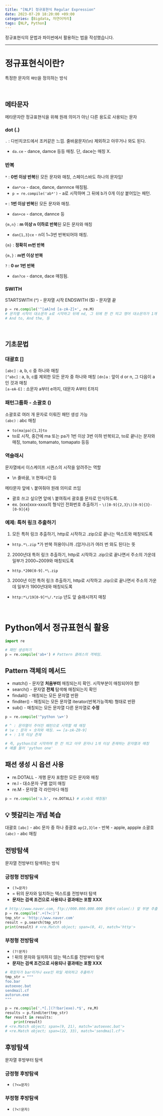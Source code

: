 ```yaml
---
title: "[NLP] 정규표현식 Regular Expression"
date: 2023-07-20 18:20:00 +09:00
categories: [Bigdata, 자연어처리]
tags: [NLP, Python]
---
```


정규표현식의 문법과 파이썬에서 활용하는 법을 작성했습니다.

<!-- ## 목차
- [정규표현식이란?](#정규표현식이란)
  * [메타문자](#메타문자)
    + [dot (.)](#dot)
    + [반복](#반복)
    + [SWITH](#swith)
  * [기초문법](#기초문법)
    + [대괄호 []](#대괄호)
    + [패턴그룹화 - 소괄호 ()](#패턴그룹화---소괄호)
    + [역슬래시](#역슬래시)
    + [예제: 특허 링크 추출하기](#예제-특허-링크-추출하기)
- [Python에서 정규표현식 활용](#python에서-정규표현식-활용)
  * [Pattern 객체의 메서드](#pattern-객체의-메서드)
  * [패션 생성 시 옵션 사용](#패턴그룹화---소괄호)
  * [💡 헷갈리는 개념 복습](#💡-헷갈리는-개념-복습)
  * [전방탐색](#전방탐색)
    + [긍정형 전방탐색](#긍정형-전방탐색)
    + [부정형 전방탐색](#부정형-전방탐색)
  * [후방탐색](#후방탐색)
    + [긍정형 후방탐색](#긍정형-후방탐색)
    + [부정형 후방탐색](#부정형-후방탐색) -->


***
# 정규표현식이란?
특정한 문자의 `패턴`을 정의하는 방식

<br>

## 메타문자
메타문자란 정규표현식을 위해 원래 의미가 아닌 다른 용도로 사용되는 문자
### dot (.)
`.` : 다빈치코드에서 조커같은 느낌. 줄바꿈문자(\n) 제외하고 아무거나 와도 된다.  
- `da.ce` - dance, damce 등등 매칭. 단, dace는 매칭 X.

### 반복
`*` : **0번 이상 반복**된 모든 문자와 매칭, 스페이스바도 하나의 문자임!  
- `dan*ce` - dace, dance, dannnce 매칭됨.  
- `p = re.compile('ab*')` - a로 시작하며 그 뒤에 b가 0개 이상 붙어있는 패턴.  

`+` : **1번 이상 반복**된 모든 문자와 매칭.  
- `dan+ce` - dance, dannce 등

`{m,n}` : **m 이상 n 이하로 반복**된 모든 문자와 매칭  
- `dan{1,3}ce` - n이 1~3번 반복되어야 매칭.  

`{m}` : **정확히 m번 반복**  

`{m,}` : **m번 이상 반복**  

`?` : **0 or 1번 반복**  
- `dan?ce` - dance, dace 매칭됨.

### SWITH
STARTSWITH (^) - 문자열 시작
ENDSWITH ($) - 문자열 끝
```python
p = re.compile('^[aA]nd [a-zA-Z]+', re.M)
# 문자열 시작이 대소문자 a로 시작하고 뒤에 nd, 그 뒤에 한 칸 띄고 영어 대소문자가 1개 이상 있는 문자열과 매칭, 각 라인에서 매칭
# And to, And the, 등
```


<br>

## 기초문법
### 대괄호 []  
`[abc]` : a, b, c 중 하나와 매칭  
`[^abc]` : a, b, c를 제외한 모든 문자 중 하나와 매칭
`[dn]a` : 앞이 d or n, 그 다음이 a인 것과 매칭  
`[a-eA-E]` : 소문자 a부터 e까지, 대문자 A부터 E까지  

### 패턴그룹화 - 소괄호 ()
소괄호로 여러 개 문자로 이뤄진 패턴 생성 가능  
`(abc)` : abc 매칭
- `to(ma|pa){1,3}to` 
- to로 시작, 중간에 ma 또는 pa가 1번 이상 3번 이하 반복되고, to로 끝나는 문자와 매칭, tomato, tomamato, tomapato 등등

### 역슬래시
문자열에서 이스케이프 시퀀스의 시작을 알려주는 역할  
- \n 줄바꿈, \t 현재시간 등

메타문자 앞에 `\` 붙여줘야 원래 의미로 쓰임
- 괄호 쓰고 싶으면 앞에 \ 붙여줘서 괄호를 문자로 인식하도록.  
- ex. (xxx)xxx-xxxx의 형식인 전화번호 추출하기 - `\([0-9]{2,3}\)[0-9]{3}-[0-9]{4}`  

### 예제: 특허 링크 추출하기
1. 모든 특허 링크 추출하기, http로 시작하고 .zip으로 끝나는 텍스트와 매칭되도록
- `http.*\.zip` *가 반복 허용이니까 .(암거나)가 여러 번 와도 된다는 뜻

2. 2000년대 특허 링크 추출하기, http로 시작하고 .zip으로 끝나면서 주소의 가운데 일부가 2000~2009와 매칭되도록
- `http.*200[0-9].*\.zip`

3. 2000년 이전 특허 링크 추출하기, http로 시작하고 .zip으로 끝나면서 주소의 가운데 일부가 1900년대와 매칭되도록
- `http:*\/19[0-9]*\/.*zip` 년도 앞 슬래시까지 매칭

<br>


# Python에서 정규표현식 활용
```python
import re

# 패턴 생성하기
p = re.compile('ab+') # Pattern 클래스의 객체임.
```

## Pattern 객체의 메서드
- match() - 문자열 **처음부터** 매칭되는지 확인. 시작부분이 매칭되어야 함!
- search() - 문자열 **전체** 탐색해 매칭되는지 확인
- findall() - 매칭되는 모든 문자열 반환
- finditer() - 매칭되는 모든 문자열 iterator(반복가능객체) 형태로 반환
- sub() - 매칭되는 모든 문자열 다른 문자열로 **수정**

```python
p = re.compile('^python \w+')

# ^ : 문자열이 주어진 패턴으로 시작할 때 매칭
# \w : 문자 + 숫자와 매칭. == [a-zA-Z0-9]
# + : 1개 이상 존재

# 즉, python으로 시작하며 한 칸 띄고 아무 문자나 1개 이상 존재하는 문자열과 매칭 
# 예를 들어 'python one'
```

## 패션 생성 시 옵션 사용
- re.DOTALL - 개행 문자 포함한 모든 문자와 매칭
- re.l - 대소문자 구별 없이 매칭
- re.M - 문자열 각 라인마다 매칭
```python
p = re.compile('a.b', re.DOTALL) # a\nb도 매칭됨!
```

## 💡 헷갈리는 개념 복습
대괄호 `[abc]` - abc 문자 중 하나
중괄호 `ap{2,3}le` - 반복 - apple, appple
소괄호 `(abc)` - abc 매칭

## 전방탐색
문자열 전방부터 탐색하는 방식
### 긍정형 전방탐색
- `(?=문자)`
- = 뒤의 문자와 일치하는 텍스트를 전방부터 탐색
- **문자는 검색 조건으로 사용되나 결과에는 포함 XXX**
```python
# http://www.naver.com, ftp://000.000.000.000 등에서 colon(:) 앞 부분 추출하기
p = re.compile('.+(?=:)')
tmp_str = 'http://www.naver.com'
result = p.search(tmp_str)
print(result) # <re.Match object; span=(0, 4), match='http'>
```

### 부정형 전방탐색
- `(?!문자)`
- ! 뒤의 문자와 일치하지 않는 텍스트를 전방부터 탐색
- **문자는 검색 조건으로 사용되나 결과에는 포함 XXX**

```python
# 확장자가 bar이거나 exe인 파일 제외하고 추출하기
tmp_str = """
foo.bar
autoexec.bat
sendmail.cf
autorun.exe
"""

p = re.compile('.*[.](?!bar|exe).*$', re,M)
results = p.finditer(tmp_str)
for result in results:
    print(result) 
# <re.Match object; span=(9, 21), match='autoexec.bat'>
# <re.Match object; span=(22, 33), match='sendmail.cf'>
```

## 후방탐색
문자열 후방부터 탐색
### 긍정형 후방탐색
- `(?<=문자)`

### 부정형 후방탐색
- `(?<!문자)`